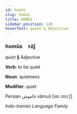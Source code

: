 ```yaml
---
id: homüs
slug: homüs
title: HOMÜS
sidebar_position: 120
hoverText: quiet § Adjective
---
```


### homüs&emsp;<span kind="abugida">ɂƶ́ʄ</span>

*quiet* **§** Adjective

**Verb**: to be quiet

**Noun**: quietness

**Modifier**: quiet

Persian خَاموش xâmuš [xɒː.múːʃ]

*Indo-Iranian Language Family*